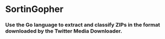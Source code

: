 # SortinGopher

### Use the Go language to extract and classify ZIPs in the format downloaded by the Twitter Media Downloader.
